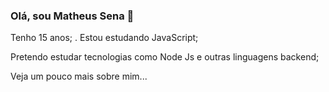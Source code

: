 ### Olá, sou Matheus Sena 👋

<!--
**matheussenadev/matheussenadev** is a ✨ _special_ ✨ repository because its `README.md` (this file) appears on your GitHub profile.

Here are some ideas to get you started:

- Tenho 15 anos;
- Estou estudando JavaScript;
- Pretendo estudar tecnologias como Node Js e outras linguagens backend;
- Veja um pouco mais sobre mim...
-->
Tenho 15 anos;
.
Estou estudando JavaScript;

Pretendo estudar tecnologias como Node Js e outras linguagens backend;

Veja um pouco mais sobre mim...
